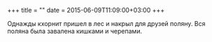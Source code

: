 +++
title = ""
date = 2015-06-09T11:09:00+03:00
+++

Однажды кхорнит пришел в лес и накрыл для друзей поляну. Вся поляна была завалена кишками и черепами.


